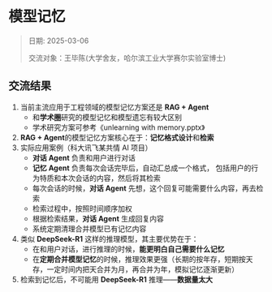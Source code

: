 # 模型记忆
> 日期: 2025-03-06
> 
> 交流对象：王毕陈(大学舍友，哈尔滨工业大学赛尔实验室博士)

## 交流结果
1. 当前主流应用于工程领域的模型记忆方案还是 **RAG + Agent**
   - 和**学术圈**研究的模型记忆和模型遗忘有较大区别
   - 学术研究方案可参考《unlearning with memory.pptx》
2. **RAG + Agent**的模型记忆方案核心在于：**记忆格式设计**和**检索**
3. 实际应用案例（科大讯飞某共情 AI 项目）
   - **对话 Agent** 负责和用户进行对话
   - **记忆 Agent** 负责每次会话完毕后，自动汇总成一个格式， 包括用户的行为特质和本次会话的内容，然后将其检索
   - 每次会话的时候，**对话 Agent** 先想，这个回复可能需要什么内容，再去检索
   - 检索过程中，按照时间顺序加权
   - 根据检索结果，**对话 Agent** 生成回复内容
   - 系统定期清理合并模型已有记忆内容
4. 类似 **DeepSeek-R1** 这样的推理模型，其主要优势在于：
   - 在和用户对话，进行推理的时候，**能更明白自己需要什么记忆**
   - 在**定期合并模型记忆**的时候，推理效果更强（长期的按年存，短期按天存，一定时间内把天合并为月，再合并为年，模拟记忆逐渐更新）
5. 检索到记忆后，不可能用 **DeepSeek-R1** 推理——**数据量太大**